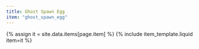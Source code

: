 ```yaml
---
title: Ghost Spawn Egg
item: "ghost_spawn_egg"
---
```


{% assign it = site.data.items[page.item] %}
{% include item_template.liquid item=it %}

